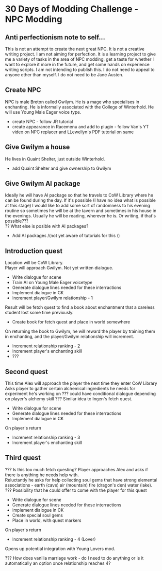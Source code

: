 # 30 Days of Modding Challenge - NPC Modding

## Anti perfectionism note to self...
This is not an attempt to create the next great NPC.  It is not a creative writing project.  I am not aiming for perfection.  It is a learning project to give me a
variety of tasks in the area of NPC modding, get a taste for whether I want to explore it more in the future, and get some hands on experience writing scripts. 
I am not intending to publish this.  I do not need to appeal to anyone other than myself.  I do not need to be Jane Austen.

## Create NPC
NPC is male Breton called Gwilym.  He is a mage who specialises in enchanting.  He is informally associated with the College of Winterhold.
He will use Young Male Eager voice type.  
- create NPC - follow JR tutorial
- create appearance in Racemenu and add to plugin - follow Van's YT video on NPC replacer and LLewellyn's PDF tutorial on same

## Give Gwilym a house
He lives in Quaint Shelter, just outside Winterhold.  
- add Quaint Shelter and give ownership to Gwilym

## Give Gwilym AI package
Ideally he will have AI package so that he travels to CoW Library where he can be found during the day.  If it's possible (I have no idea what is possible at this stage)
I would like to add some sort of randomness to his evening routine so sometimes he will be at the tavern and sometimes in his house in the evenings.  Usually he will be reading, 
wherever he is.  Or writing, if that's possible???  
?? What else is posible with AI packages?  
- Add AI packages /(not yet aware of tutorials for this /)

## Introduction quest
Location will be CoW Library.  
Player will approach Gwilym.  Not yet written dialogue.  
- Write dialogue for scene
- Train AI on Young Male Eager voicetype
- Generate dialogue lines needed for these interractions
- Implement dialogue in CK
- Increment player/Gwilym relationship - 1

Result will be fetch quest to find a book about enchantment that a careless student lost some time previously.  
- Create book for fetch quest and place in world somewhere

On returning the book to Gwilym, he will reward the player by training them in enchanting, and the player/Gwilym relationship will increment.    
- Increment relationship ranking - 2
- Increment player's enchanting skill
- ???

## Second quest
This time Alex will approach the player the next time they enter CoW Library
Asks player to gather certain alchemical ingredients he needs for experiment he's working on
??? could have conditional dialogue depending on player's alchemy skill ???
Similar idea to Ingen's fetch quest.  
- Write dialogue for scene
- Generate dialogue lines needed for these interractions
- Implement dialogue in CK

On player's return
- Increment relationship ranking - 3
- Increment player's enchanting skill

## Third quest  
??? Is this too much fetch questing?
Player approaches Alex and asks if there is anything he needs help with.  
Reluctantly he asks for help collecting soul gems that have strong elemental associations - earth (cave) air (mountain) fire (dragon's den) water (lake).  
??? Possibility that he could offer to come with the player for this quest  
- Write dialogue for scene
- Generate dialogue lines needed for these interractions
- Implement dialogue in CK
- Create special soul gems
- Place in world, with quest markers

On player's return
- Increment relationship ranking - 4 (Lover)

Opens up potential integration with Young Lovers mod.

??? How does vanilla marriage work - do I need to do anything or is it automatically an option once relationship reaches 4?







